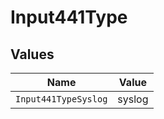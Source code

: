 # Input441Type


## Values

| Name                 | Value                |
| -------------------- | -------------------- |
| `Input441TypeSyslog` | syslog               |